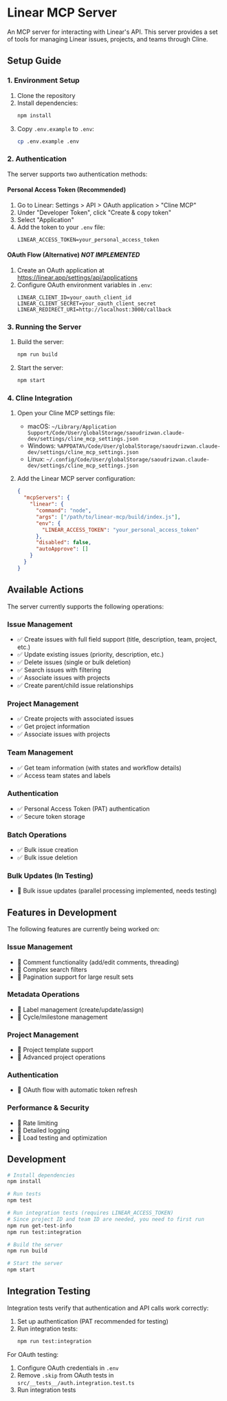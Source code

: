 # Linear MCP Server

An MCP server for interacting with Linear's API. This server provides a set of tools for managing Linear issues, projects, and teams through Cline.

## Setup Guide

### 1. Environment Setup

1. Clone the repository
2. Install dependencies:
   ```bash
   npm install
   ```
3. Copy `.env.example` to `.env`:
   ```bash
   cp .env.example .env
   ```

### 2. Authentication

The server supports two authentication methods:

#### Personal Access Token (Recommended)

1. Go to Linear: Settings > API > OAuth application > "Cline MCP"
2. Under "Developer Token", click "Create & copy token"
3. Select "Application"
3. Add the token to your `.env` file:
   ```
   LINEAR_ACCESS_TOKEN=your_personal_access_token
   ```

#### OAuth Flow (Alternative) ***NOT IMPLEMENTED***

1. Create an OAuth application at https://linear.app/settings/api/applications
2. Configure OAuth environment variables in `.env`:
   ```
   LINEAR_CLIENT_ID=your_oauth_client_id
   LINEAR_CLIENT_SECRET=your_oauth_client_secret
   LINEAR_REDIRECT_URI=http://localhost:3000/callback
   ```

### 3. Running the Server

1. Build the server:
   ```bash
   npm run build
   ```
2. Start the server:
   ```bash
   npm start
   ```

### 4. Cline Integration

1. Open your Cline MCP settings file:
   - macOS: `~/Library/Application Support/Code/User/globalStorage/saoudrizwan.claude-dev/settings/cline_mcp_settings.json`
   - Windows: `%APPDATA%/Code/User/globalStorage/saoudrizwan.claude-dev/settings/cline_mcp_settings.json`
   - Linux: `~/.config/Code/User/globalStorage/saoudrizwan.claude-dev/settings/cline_mcp_settings.json`

2. Add the Linear MCP server configuration:
   ```json
   {
     "mcpServers": {
       "linear": {
         "command": "node",
         "args": ["/path/to/linear-mcp/build/index.js"],
         "env": {
           "LINEAR_ACCESS_TOKEN": "your_personal_access_token"
         },
         "disabled": false,
         "autoApprove": []
       }
     }
   }
   ```

## Available Actions

The server currently supports the following operations:

### Issue Management
- ✅ Create issues with full field support (title, description, team, project, etc.)
- ✅ Update existing issues (priority, description, etc.)
- ✅ Delete issues (single or bulk deletion)
- ✅ Search issues with filtering
- ✅ Associate issues with projects
- ✅ Create parent/child issue relationships

### Project Management
- ✅ Create projects with associated issues
- ✅ Get project information
- ✅ Associate issues with projects

### Team Management
- ✅ Get team information (with states and workflow details)
- ✅ Access team states and labels

### Authentication
- ✅ Personal Access Token (PAT) authentication
- ✅ Secure token storage

### Batch Operations
- ✅ Bulk issue creation
- ✅ Bulk issue deletion

### Bulk Updates (In Testing)
- 🚧 Bulk issue updates (parallel processing implemented, needs testing)

## Features in Development

The following features are currently being worked on:

### Issue Management
- 🚧 Comment functionality (add/edit comments, threading)
- 🚧 Complex search filters
- 🚧 Pagination support for large result sets

### Metadata Operations
- 🚧 Label management (create/update/assign)
- 🚧 Cycle/milestone management

### Project Management
- 🚧 Project template support
- 🚧 Advanced project operations

### Authentication
- 🚧 OAuth flow with automatic token refresh

### Performance & Security
- 🚧 Rate limiting
- 🚧 Detailed logging
- 🚧 Load testing and optimization

## Development

```bash
# Install dependencies
npm install

# Run tests
npm test

# Run integration tests (requires LINEAR_ACCESS_TOKEN)
# Since project ID and team ID are needed, you need to first run
npm run get-test-info
npm run test:integration

# Build the server
npm run build

# Start the server
npm start
```

## Integration Testing

Integration tests verify that authentication and API calls work correctly:

1. Set up authentication (PAT recommended for testing)
2. Run integration tests:
   ```bash
   npm run test:integration
   ```

For OAuth testing:
1. Configure OAuth credentials in `.env`
2. Remove `.skip` from OAuth tests in `src/__tests__/auth.integration.test.ts`
3. Run integration tests
